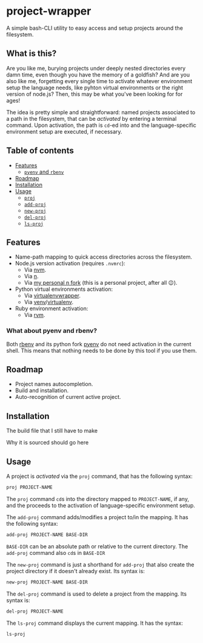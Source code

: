 # project-wrapper

A simple bash-CLI utility to easy access and setup projects around the
filesystem.

## What is this?

Are you like me, burying projects under deeply nested directories every damn
time, even though you have the memory of a goldfish? And are you also like me,
forgetting every single time to activate whatever environment setup the
language needs, like pyhton virtual environments or the right version of
node.js? Then, this may be what you've been looking for for ages!

The idea is pretty simple and straightforward: named projects associated to
a path in the filesystem, that can be *activated* by entering a terminal
command. Upon activation, the path is `cd`-ed into and the language-specific
environment setup are executed, if necessary.

## Table of contents

- [Features](#features)
    - [`pyenv` and `rbenv`](#shims)
- [Roadmap](#roadmap)
- [Installation](#installation)
- [Usage](#usage)
    - [`proj`](#proj)
    - [`add-proj`](#add-proj)
    - [`new-proj`](#new-proj)
    - [`del-proj`](#del-proj)
    - [`ls-proj`](#ls-proj)

## <span name="features"></span> Features

- Name-path mapping to quick access directories across the filesystem.
- Node.js version activation (requires `.nvmrc`):
    - Via [nvm](https://github.com/creationix/nvm).
    - Via [n](https://github.com/tj/n).
    - Via [my personal n fork](https://github.com/davla/n) (this is a
        personal project, after all 😉).
- Python virtual environments activation:
    - Via [virtualenvwrapper](https://virtualenvwrapper.readthedocs.io/en/latest/).
    - Via [venv](https://docs.python.org/3/library/venv.html)/[virtualenv](https://virtualenv.pypa.io/en/latest/).
- Ruby environment activation:
    - Via [rvm](https://rvm.io/).

### <span name="shims"></span> What about pyenv and rbenv?
Both [rbenv](https://github.com/rbenv/rbenv) and its python fork
[pyenv](https://github.com/pyenv/pyenv) do not need activation in the current
shell. This means that nothing needs to be done by this tool if you use them.

## <span name="roadmap"></span> Roadmap

- Project names autocompletion.
- Build and installation.
- Auto-recognition of current active project.

## <span name="installation"></span> Installation

The build file that I still have to make

Why it is sourced should go here

## <span name="usage"></span> Usage

<a name="proj"></a>
A project is *activated* via the `proj` command, that has the following syntax:
```bash
proj PROJECT-NAME
```
The `proj` command `cd`s into the directory mapped to `PROJECT-NAME`, if any,
and the proceeds to the activation of language-specific environment setup.

<span name="add-proj"></span>
The `add-proj` command adds/modifies a project to/in the mapping. It has the
following syntax:
```bash
add-proj PROJECT-NAME BASE-DIR
```
`BASE-DIR` can be an absolute path or relative to the current directory. The `add-proj` command also `cd`s in `BASE-DIR`

<span name="new-proj"></span>
The `new-proj` command is just a shorthand for `add-proj` that also create the
project directory if it doesn't already exist. Its syntax is:
```bash
new-proj PROJECT-NAME BASE-DIR
```

<span name="del-proj"></span>
The `del-proj` command is used to delete a project from the mapping. Its
syntax is:
```bash
del-proj PROJECT-NAME
```

<span name="ls-proj"></span>
The `ls-proj` command displays the current mapping. It has the syntax:
```bash
ls-proj
```
